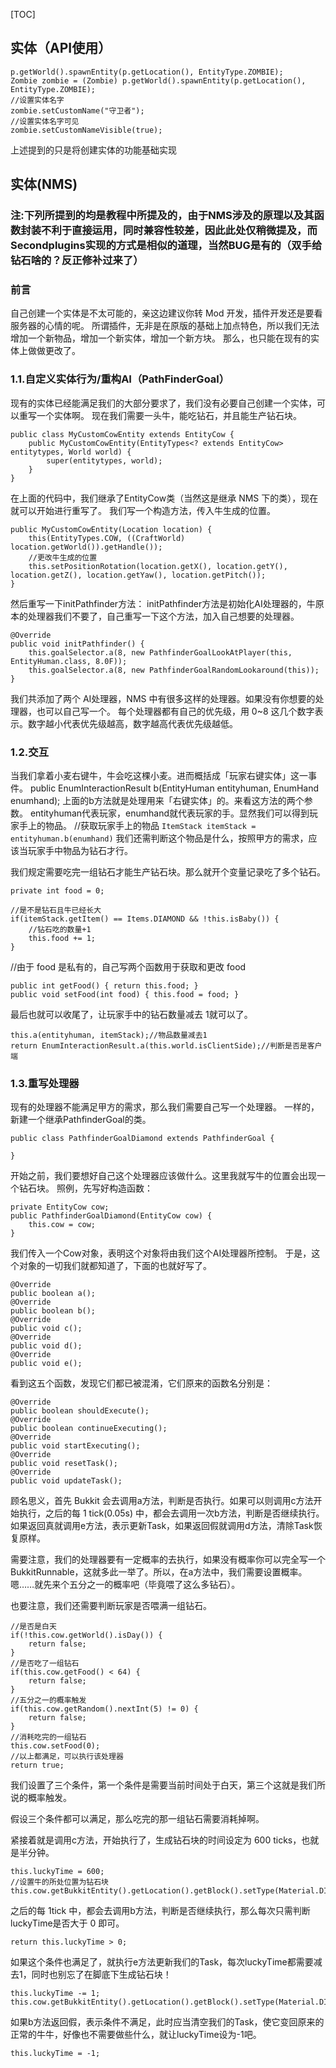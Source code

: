 [TOC]
## 实体（API使用）
```
p.getWorld().spawnEntity(p.getLocation(), EntityType.ZOMBIE);
Zombie zombie = (Zombie) p.getWorld().spawnEntity(p.getLocation(), EntityType.ZOMBIE);
//设置实体名字
zombie.setCustomName("守卫者");
//设置实体名字可见
zombie.setCustomNameVisible(true);
```
上述提到的只是将创建实体的功能基础实现

## 实体(NMS)

### 注:下列所提到的均是教程中所提及的，由于NMS涉及的原理以及其函数封装不利于直接运用，同时兼容性较差，因此此处仅稍微提及，而Secondplugins实现的方式是相似的道理，当然BUG是有的（双手给钻石啥的？反正修补过来了）

### 前言
自己创建一个实体是不太可能的，亲这边建议你转 Mod 开发，插件开发还是要看服务器的心情的呢。
所谓插件，无非是在原版的基础上加点特色，所以我们无法增加一个新物品，增加一个新实体，增加一个新方块。
那么，也只能在现有的实体上做做更改了。
### 1.1.自定义实体行为/重构AI（PathFinderGoal）
现有的实体已经能满足我们的大部分要求了，我们没有必要自己创建一个实体，可以重写一个实体啊。
现在我们需要一头牛，能吃钻石，并且能生产钻石块。
```
public class MyCustomCowEntity extends EntityCow {
	public MyCustomCowEntity(EntityTypes<? extends EntityCow> entitytypes, World world) {
        super(entitytypes, world);
    }
}
```
在上面的代码中，我们继承了EntityCow类（当然这是继承 NMS 下的类），现在就可以开始进行重写了。
我们写一个构造方法，传入牛生成的位置。
```
public MyCustomCowEntity(Location location) {
	this(EntityTypes.COW, ((CraftWorld) location.getWorld()).getHandle());
	//更改牛生成的位置
	this.setPositionRotation(location.getX(), location.getY(), location.getZ(), location.getYaw(), location.getPitch());
}
```
然后重写一下initPathfinder方法：
initPathfinder方法是初始化AI处理器的，牛原本的处理器我们不要了，自己重写一下这个方法，加入自己想要的处理器。
```
@Override
public void initPathfinder() {
	this.goalSelector.a(8, new PathfinderGoalLookAtPlayer(this, EntityHuman.class, 8.0F));
	this.goalSelector.a(8, new PathfinderGoalRandomLookaround(this));
}
```
我们共添加了两个 AI处理器，NMS 中有很多这样的处理器。如果没有你想要的处理器，也可以自己写一个。
每个处理器都有自己的优先级，用 0~8 这几个数字表示。数字越小代表优先级越高，数字越高代表优先级越低。
### 1.2.交互
当我们拿着小麦右键牛，牛会吃这棵小麦。进而概括成「玩家右键实体」这一事件。
public EnumInteractionResult b(EntityHuman entityhuman, EnumHand enumhand);
上面的b方法就是处理用来「右键实体」的。来看这方法的两个参数。
entityhuman代表玩家，enumhand就代表玩家的手。显然我们可以得到玩家手上的物品。
//获取玩家手上的物品
```ItemStack itemStack = entityhuman.b(enumhand)```
我们还需判断这个物品是什么，按照甲方的需求，应该当玩家手中物品为钻石才行。

我们规定需要吃完一组钻石才能生产钻石块。那么就开个变量记录吃了多个钻石。
```
private int food = 0;

//是不是钻石且牛已经长大
if(itemStack.getItem() == Items.DIAMOND && !this.isBaby()) {
	//钻石吃的数量+1
	this.food += 1;
}
```
//由于 food 是私有的，自己写两个函数用于获取和更改 food
```
public int getFood() { return this.food; }
public void setFood(int food) { this.food = food; }
```
最后也就可以收尾了，让玩家手中的钻石数量减去 1就可以了。
```
this.a(entityhuman, itemStack);//物品数量减去1
return EnumInteractionResult.a(this.world.isClientSide);//判断是否是客户端
```
### 1.3.重写处理器
现有的处理器不能满足甲方的需求，那么我们需要自己写一个处理器。
一样的，新建一个继承PathfinderGoal的类。
```
public class PathfinderGoalDiamond extends PathfinderGoal {

}
```
开始之前，我们要想好自己这个处理器应该做什么。这里我就写牛的位置会出现一个钻石块。
照例，先写好构造函数：
```
private EntityCow cow;
public PathfinderGoalDiamond(EntityCow cow) {
	this.cow = cow;
}
```
我们传入一个Cow对象，表明这个对象将由我们这个AI处理器所控制。
于是，这个对象的一切我们就都知道了，下面的也就好写了。
```
@Override
public boolean a();
@Override
public boolean b();
@Override
public void c();
@Override
public void d();
@Override
public void e();
```
看到这五个函数，发现它们都已被混淆，它们原来的函数名分别是：
```
@Override
public boolean shouldExecute();
@Override
public boolean continueExecuting();
@Override
public void startExecuting();
@Override
public void resetTask();
@Override
public void updateTask();
```
顾名思义，首先 Bukkit 会去调用a方法，判断是否执行。如果可以则调用c方法开始执行，之后的每 1 tick(0.05s) 中，都会去调用一次b方法，判断是否继续执行。如果返回真就调用e方法，表示更新Task，如果返回假就调用d方法，清除Task恢复原样。

需要注意，我们的处理器要有一定概率的去执行，如果没有概率你可以完全写一个BukkitRunnable，这就多此一举了。所以，在a方法中，我们需要设置概率。嗯……就先来个五分之一的概率吧（毕竟喂了这么多钻石）。

也要注意，我们还需要判断玩家是否喂满一组钻石。
```
//是否是白天
if(!this.cow.getWorld().isDay()) {
	return false;
}
//是否吃了一组钻石
if(this.cow.getFood() < 64) {
	return false;
}
//五分之一的概率触发
if(this.cow.getRandom().nextInt(5) != 0) {
	return false;
}
//消耗吃完的一组钻石
this.cow.setFood(0);
//以上都满足，可以执行该处理器
return true;
```
我们设置了三个条件，第一个条件是需要当前时间处于白天，第三个这就是我们所说的概率触发。

假设三个条件都可以满足，那么吃完的那一组钻石需要消耗掉啊。

紧接着就是调用c方法，开始执行了，生成钻石块的时间设定为 600 ticks，也就是半分钟。
```
this.luckyTime = 600;
//设置牛的所处位置为钻石块
this.cow.getBukkitEntity().getLocation().getBlock().setType(Material.DIAMOND_BLOCK);
```
之后的每 1tick 中，都会去调用b方法，判断是否继续执行，那么每次只需判断luckyTime是否大于 0 即可。

```return this.luckyTime > 0;```

如果这个条件也满足了，就执行e方法更新我们的Task，每次luckyTime都需要减去1，同时也别忘了在脚底下生成钻石块！
```
this.luckyTime -= 1;
this.cow.getBukkitEntity().getLocation().getBlock().setType(Material.DIAMOND_BLOCK);
```
如果b方法返回假，表示条件不满足，此时应当清空我们的Task，使它变回原来的正常的牛牛，好像也不需要做些什么，就让luckyTime设为-1吧。

```this.luckyTime = -1;```
